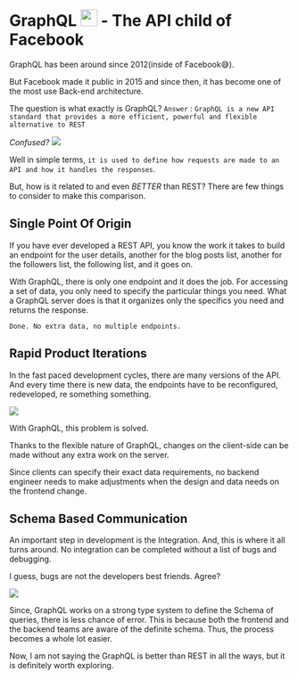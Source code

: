 # GraphQL <img height=30px src="https://github.com/thevinitgupta/100-Days-of-Learning/assets/65801700/58d3b8bd-4308-4f07-a63e-26b4a256d1a9"/> - The API child of Facebook


GraphQL has been around since 2012(inside of Facebook😅). 

But Facebook made it public in 2015 and since then, it has become one of the most use Back-end architecture. 
 
The question is what exactly is GraphQL?
`Answer` : `GraphQL is a new API standard that provides a more efficient, powerful and flexible alternative to REST`

_Confused?_
<img src="https://media.giphy.com/media/4JVTF9zR9BicshFAb7/giphy.gif"/>

Well in simple terms, `it is used to define how requests are made to an API and how it handles the responses`.

But, how is it related to and even _BETTER_ than REST?
There are few things to consider to make this comparison.

## Single Point Of Origin
If you have ever developed a REST API, you know the work it takes to build an endpoint for the user details, another for the blog posts list, another for the followers list, the following list, and it goes on. 

With GraphQL, there is only one endpoint and it does the job. For accessing a set of data, you only need to specify the particular things you need. What a GraphQL server does is that it organizes only the specifics you need and returns the response. 

`Done. No extra data, no multiple endpoints.`

## Rapid Product Iterations
In the fast paced development cycles, there are many versions of the API. 
And every time there is new data, the endpoints have to be reconfigured, redeveloped, re something something. 

<img src="https://media.giphy.com/media/14smAwp2uHM3Di/giphy.gif"/>

With GraphQL, this problem is solved. 

Thanks to the flexible nature of GraphQL, changes on the client-side can be made without any extra work on the server. 

Since clients can specify their exact data requirements, no backend engineer needs to make adjustments when the design and data needs on the frontend change.

## Schema Based Communication
An important step in development is the Integration. And, this is where it all turns around. No integration can be completed without a list of bugs and debugging. 

I guess, bugs are not the developers best friends. Agree?

<img src="https://media.giphy.com/media/ukMiDlCmdv2og/giphy.gif"/>

Since, GraphQL works on a strong type system to define the Schema of queries, there is less chance of error. This is because both the frontend and the backend teams are aware of the definite schema. Thus, the process becomes a whole lot easier.

Now, I am not saying the GraphQL is better than REST in all the ways, but it is definitely worth exploring. 
